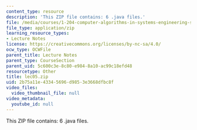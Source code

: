 ```yaml
---
content_type: resource
description: 'This ZIP file contains: 6 .java files.'
file: /media/courses/1-204-computer-algorithms-in-systems-engineering-spring-2010/2b75a11e43345696d9853e3668dfbc8f_lec05.zip
file_type: application/zip
learning_resource_types:
- Lecture Notes
license: https://creativecommons.org/licenses/by-nc-sa/4.0/
ocw_type: OCWFile
parent_title: Lecture Notes
parent_type: CourseSection
parent_uid: 5c600c3e-8c80-e984-8a10-ac99c18efd48
resourcetype: Other
title: lec05.zip
uid: 2b75a11e-4334-5696-d985-3e3668dfbc8f
video_files:
  video_thumbnail_file: null
video_metadata:
  youtube_id: null
---
```

This ZIP file contains: 6 .java files.